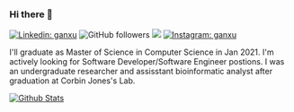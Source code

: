 ### Hi there 👋

[![Linkedin: ganxu](https://img.shields.io/badge/-luptior-blue?style=flat-square&logo=Linkedin&logoColor=white&link=https://www.linkedin.com/in/ganxu/)](https://www.linkedin.com/in/ganxu/)
![GitHub followers](https://img.shields.io/github/followers/luptior?label=Follow&style=social)
![](https://visitor-badge.glitch.me/badge?page_id=luptior.luptior)
[![Instagram: ganxu](https://img.shields.io/badge/-aspartame_xu-purple?style=flat-square&logo=Instagram&logoColor=pink&link=https://www.instagram.com/aspartame_xu/)](https://www.instagram.com/aspartame_xu/)

I'll graduate as Master of Science in Computer Science in Jan 2021. I'm actively looking for Software Developer/Software Engineer postions. I was an undergraduate researcher and assisstant bioinformatic analyst after graduation at Corbin Jones's Lab.



<!--


**luptior/luptior** is a ✨ _special_ ✨ repository because its `README.md` (this file) appears on your GitHub profile.
Here are some ideas to get you started:

- 🔭 I’m currently working on ...
- 🌱 I’m currently learning ...
- 👯 I’m looking to collaborate on ...
- 🤔 I’m looking for help with ...
- 💬 Ask me about ...
- 📫 How to reach me: ...
- 😄 Pronouns: ...
- ⚡ Fun fact: ...
-->


[![Github Stats](https://github-readme-stats.vercel.app/api?username=luptior)](https://github.com/anuraghazra/github-readme-stats)
